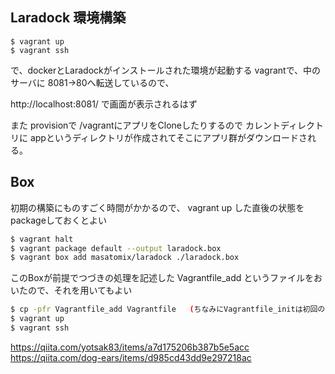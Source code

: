 


## Laradock 環境構築

```
$ vagrant up
$ vagrant ssh
```

で、dockerとLaradockがインストールされた環境が起動する
vagrantで、中のサーバに 8081->80へ転送しているので、

http://localhost:8081/ で画面が表示されるはず

また provisionで /vagrantにアプリをCloneしたりするので カレントディレクトリに appというディレクトリが作成されてそこにアプリ群がダウンロードされる。



## Box
初期の構築にものすごく時間がかかるので、
vagrant up した直後の状態を packageしておくとよい

```bash
$ vagrant halt
$ vagrant package default --output laradock.box
$ vagrant box add masatomix/laradock ./laradock.box
```

このBoxが前提でつづきの処理を記述した Vagrantfile_add というファイルをおいたので、それを用いてもよい


```bash
$ cp -pfr Vagrantfile_add Vagrantfile   (ちなみにVagrantfile_initは初回のを待避しておいたもの)
$ vagrant up
$ vagrant ssh
```




https://qiita.com/yotsak83/items/a7d175206b387b5e5acc
https://qiita.com/dog-ears/items/d985cd43dd9e297218ac